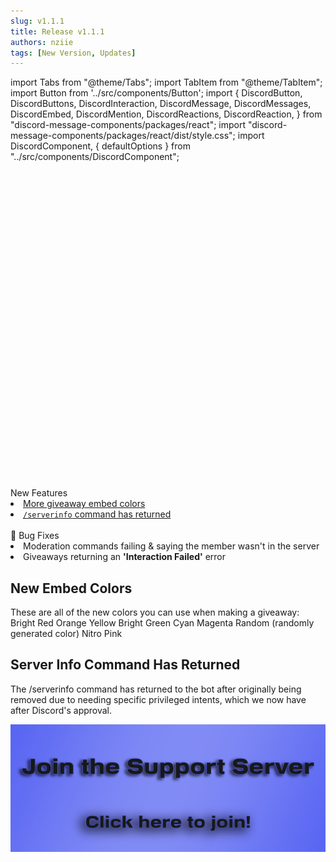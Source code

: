 ```yaml
---
slug: v1.1.1
title: Release v1.1.1
authors: nziie
tags: [New Version, Updates]
---
```

import Tabs from "@theme/Tabs";
import TabItem from "@theme/TabItem";
import Button from '../src/components/Button';
import { DiscordButton, DiscordButtons, DiscordInteraction, DiscordMessage, DiscordMessages, DiscordEmbed, DiscordMention, DiscordReactions, DiscordReaction, } from "discord-message-components/packages/react"; import "discord-message-components/packages/react/dist/style.css"; import DiscordComponent, { defaultOptions } from "../src/components/DiscordComponent";

<div className="update-new-features">
  <div className="title">
    <svg class="checkmark" xmlns="http://www.w3.org/2000/svg" viewBox="0 0 40 40"><path class="checkmark__check" fill="none" d="M14.1 27.2l7.1 7.2 16.7-16.8"/></svg> New Features
  </div>
  <li><a href="#new-embed-colors">More giveaway embed colors</a></li>
  <li><a href="#server-info-command-has-returned"><code>/serverinfo</code> command has returned</a></li>
</div>
<br/>
<div className="update-bug-fixes">
  <div className="title">
    🐛 Bug Fixes
  </div>
  <li>Moderation commands failing & saying the member wasn't in the server</li>
  <li>Giveaways returning an <strong>'Interaction Failed'</strong> error</li>
</div>

## New Embed Colors
These are all of the new colors you can use when making a giveaway:
<DiscordComponent>
  <DiscordMessage profile="servermanager">
    <DiscordEmbed borderColor="#ff0000">
    Bright Red
    </DiscordEmbed>
    <DiscordEmbed borderColor="#e67e22">
    Orange
    </DiscordEmbed>
    <DiscordEmbed borderColor="#fee75c">
    Yellow
    </DiscordEmbed>
    <DiscordEmbed borderColor="#7CFC00">
    Bright Green
    </DiscordEmbed>
    <DiscordEmbed borderColor="#00ffff">
    Cyan
    </DiscordEmbed>
    <DiscordEmbed borderColor="#e91e63">
    Magenta
    </DiscordEmbed>
    <DiscordEmbed>
    Random (randomly generated color)
    </DiscordEmbed>
    <DiscordEmbed borderColor="#f47fff">
    Nitro Pink
    </DiscordEmbed>
  </DiscordMessage>
</DiscordComponent>

## Server Info Command Has Returned

The <span className="mention">/serverinfo</span> command has returned to the bot after originally being removed due to needing specific privileged intents, which we now have after Discord's approval.

<a href="https://discord.gg/6bCKvP24kb"><img src="/img/sm_supportserver.png" className="betterimage"/></a>

